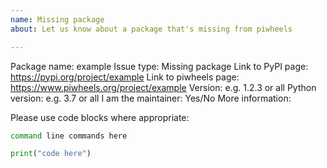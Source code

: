 ```yaml
---
name: Missing package
about: Let us know about a package that's missing from piwheels

---
```


Package name: example
Issue type: Missing package
Link to PyPI page: https://pypi.org/project/example
Link to piwheels page: https://www.piwheels.org/project/example
Version: e.g. 1.2.3 or all
Python version: e.g. 3.7 or all
I am the maintainer: Yes/No
More information:

Please use code blocks where appropriate:

```bash
command line commands here
```

```python
print("code here")
```
